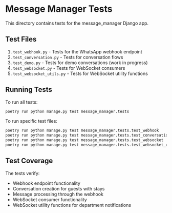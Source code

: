 # Message Manager Tests

This directory contains tests for the message_manager Django app.

## Test Files

1. `test_webhook.py` - Tests for the WhatsApp webhook endpoint
2. `test_conversation.py` - Tests for conversation flows
3. `test_demo.py` - Tests for demo conversations (work in progress)
4. `test_websocket.py` - Tests for WebSocket consumers
5. `test_websocket_utils.py` - Tests for WebSocket utility functions

## Running Tests

To run all tests:
```bash
poetry run python manage.py test message_manager.tests
```

To run specific test files:
```bash
poetry run python manage.py test message_manager.tests.test_webhook
poetry run python manage.py test message_manager.tests.test_conversation
poetry run python manage.py test message_manager.tests.test_websocket
poetry run python manage.py test message_manager.tests.test_websocket_utils
```

## Test Coverage

The tests verify:
- Webhook endpoint functionality
- Conversation creation for guests with stays
- Message processing through the webhook
- WebSocket consumer functionality
- WebSocket utility functions for department notifications